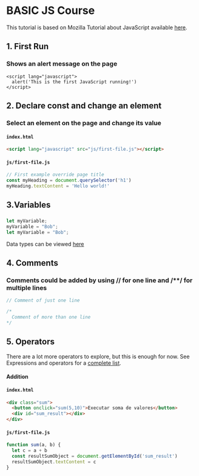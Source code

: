 # BASIC JS Course
This tutorial is based on Mozilla Tutorial about JavaScript available [here](https://developer.mozilla.org/pt-BR/docs/Learn/Getting_started_with_the_web/JavaScript_basics">).

## 1. First Run
### Shows an alert message on the page

```
<script lang="javascript">
  alert('This is the first JavaScript running!')
</script>
```

## 2. Declare const and change an element

### Select an element on the page and change its value

#### **`index.html`**
``` html
<script lang="javascript" src="js/first-file.js"></script>
```

#### **`js/first-file.js`**
``` js
// First example override page title
const myHeading = document.querySelector('h1')
myHeading.textContent = 'Hello world!'
```

## 3.Variables
### 
``` js
let myVariable;
myVariable = "Bob";
let myVariable = "Bob";
```
Data types can be viewed [here](https://developer.mozilla.org/pt-BR/docs/Web/JavaScript/Data_structures)

## 4. Comments
### Comments could be added by using // for one line and /**/ for multiple lines
``` js
// Comment of just one line

/*
  Comment of more than one line
*/
```

## 5. Operators

There are a lot more operators to explore, but this is enough for now. See Expressions and operators for a [complete list](https://developer.mozilla.org/en-US/docs/Web/JavaScript/Reference/Operators).

#### Addition 
#### **`index.html`**

``` html
<div class="sum">
  <button onclick="sum(5,10)">Executar soma de valores</button>
  <div id="sum_result"></div>
</div>
```
#### **`js/first-file.js`**
``` js
function sum(a, b) {
  let c = a + b
  const resultSumObject = document.getElementById('sum_result')
  resultSumObject.textContent = c
}
```